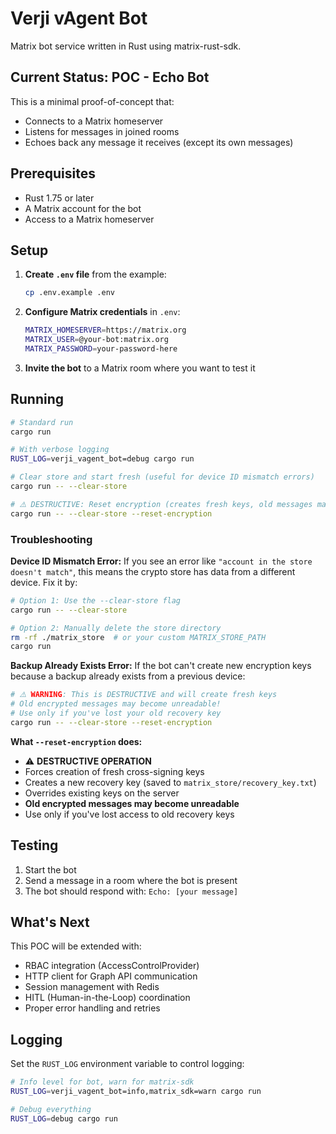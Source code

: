 # Verji vAgent Bot

Matrix bot service written in Rust using matrix-rust-sdk.

## Current Status: POC - Echo Bot

This is a minimal proof-of-concept that:
- Connects to a Matrix homeserver
- Listens for messages in joined rooms
- Echoes back any message it receives (except its own messages)

## Prerequisites

- Rust 1.75 or later
- A Matrix account for the bot
- Access to a Matrix homeserver

## Setup

1. **Create `.env` file** from the example:
   ```bash
   cp .env.example .env
   ```

2. **Configure Matrix credentials** in `.env`:
   ```bash
   MATRIX_HOMESERVER=https://matrix.org
   MATRIX_USER=@your-bot:matrix.org
   MATRIX_PASSWORD=your-password-here
   ```

3. **Invite the bot** to a Matrix room where you want to test it

## Running

```bash
# Standard run
cargo run

# With verbose logging
RUST_LOG=verji_vagent_bot=debug cargo run

# Clear store and start fresh (useful for device ID mismatch errors)
cargo run -- --clear-store

# ⚠️ DESTRUCTIVE: Reset encryption (creates fresh keys, old messages may be unreadable)
cargo run -- --clear-store --reset-encryption
```

### Troubleshooting

**Device ID Mismatch Error:**
If you see an error like `"account in the store doesn't match"`, this means the crypto store has data from a different device. Fix it by:

```bash
# Option 1: Use the --clear-store flag
cargo run -- --clear-store

# Option 2: Manually delete the store directory
rm -rf ./matrix_store  # or your custom MATRIX_STORE_PATH
cargo run
```

**Backup Already Exists Error:**
If the bot can't create new encryption keys because a backup already exists from a previous device:

```bash
# ⚠️ WARNING: This is DESTRUCTIVE and will create fresh keys
# Old encrypted messages may become unreadable!
# Use only if you've lost your old recovery key
cargo run -- --clear-store --reset-encryption
```

**What `--reset-encryption` does:**
- ⚠️ **DESTRUCTIVE OPERATION**
- Forces creation of fresh cross-signing keys
- Creates a new recovery key (saved to `matrix_store/recovery_key.txt`)
- Overrides existing keys on the server
- **Old encrypted messages may become unreadable**
- Use only if you've lost access to old recovery keys

## Testing

1. Start the bot
2. Send a message in a room where the bot is present
3. The bot should respond with: `Echo: [your message]`

## What's Next

This POC will be extended with:
- RBAC integration (AccessControlProvider)
- HTTP client for Graph API communication
- Session management with Redis
- HITL (Human-in-the-Loop) coordination
- Proper error handling and retries

## Logging

Set the `RUST_LOG` environment variable to control logging:

```bash
# Info level for bot, warn for matrix-sdk
RUST_LOG=verji_vagent_bot=info,matrix_sdk=warn cargo run

# Debug everything
RUST_LOG=debug cargo run
```
